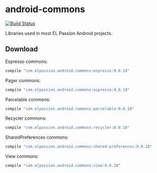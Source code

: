 # android-commons
[![Build Status](https://travis-ci.org/elpassion/android-commons.svg?branch=develop)](https://travis-ci.org/elpassion/android-commons)

Libraries used in most EL Passion Android projects.

Download
--------

Espresso commons:
```groovy
compile "com.elpassion.android.commons:espresso:0.0.10"
```

Pager commons:
```groovy
compile "com.elpassion.android.commons:espresso:0.0.10"
```

Parcelable commons:
```groovy
compile "com.elpassion.android.commons:parcelable:0.0.10"
```

Recycler commons:
```groovy
compile "com.elpassion.android.commons:recycler:0.0.10"
```

SharedPreferences commons:
```groovy
compile "com.elpassion.android.commons:shared-preferences:0.0.10"
```

View commons:
```groovy
compile "com.elpassion.android.commons:view:0.0.10"
```